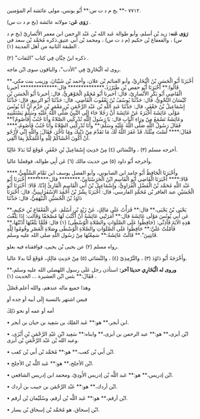 ٧٧١٢ -** بخ م د ت س:** أَبُو يونس، مولى عائشة أم المؤمنين.

**رَوَى عَن:** مولاته عائشة (بخ م د ت س) .

**رَوَى عَنه:** زيد بْن أسلم، وأبو طوالة عَبد الله بْن عَبْد الرحمن ابن معمر الأَنْصارِيّ (بخ م د س) ، والقعقاع بْن حكيم (م د ت س) ، ومحمد بْن أَبي عتيق.ذكره مُحَمَّد بْن سعد في الطبقة الثانية من أهل المدينة (١) .

ذكره ابنُ حِبَّان فِي كتاب "الثقات" (٢) .

روى له الْبُخَارِيّ فِي "الأدب"، والباقون سوى ابْن ماجه.

أَخْبَرَنَا أَبُو الْحَسَنِ بْنُ الْبُخَارِيِّ، وأبو الغنائم بْن علان، وأحمد بْن شَيْبَانَ، وزينب بنت مكي،** قَالُوا:** أَخْبَرَنَا أَبُو حفص بْن طَبَرْزَذَ،************** قال:************** أخبرنا الْقَاضِي أَبُو بَكْرٍ الأَنْصارِيّ، قال: أخبرنا أَبُو مُحَمَّدٍ الْجَوْهَرِيُّ، قال: أخبرنا أَبُو الْحَسَنِ بْنِ كَيْسَانَ النَّحْوِيُّ، قال: حَدَّثَنَا يُوسُفُ بْنُ يَعْقُوبَ الْقَاضِي، قال: حَدَّثَنَا أَبُو الربيع، قال: حَدَّثَنَا إِسْمَاعِيلُ بْنُ جَعْفَرٍ، قال: حَدَّثَنَا عَبد اللَّهِ بْن عَبْد الرَّحْمَنِ بْنِ مَعْمَرِ بْنِ حَزْمٍ أَنَّ أَبَا يُونُسَ مَوْلَى عَائِشَةَ أَخْبَرَهُ عَنْ عَائِشَةَ أَنَّ رَجُلا جَاءَ إِلَى النَّبِيّ صَلَّى اللَّهُ عَلَيْهِ وسَلَّمَ يَسْتَفْتِيهِ وعَائِشَةُ تَسْمَعُ مِنْ ورَاءِ الْبَابِ قال: يَا رَسُولَ اللَّهِ تُدْرِكُنِي الصَّلاةُ وأَنَا جُنُبٌ أَفَأَصُومُ؟** فَقَالَ رَسُولُ اللَّهِ صَلَّى اللَّهُ عَلَيْهِ وسَلَّمَ:** وأَنَا تُدْرِكُنِي الصَّلاةُ وأَنَا جُنُبٌ فَأَصُومُ،**** فَقَالَ:**** لَسْتَ مِثْلَنَا، قَدْ غَفَرَ اللَّهُ لَكَ مَا تَقَدَّمَ مِنْ ذَنْبِكَ ومَا تَأَخَّرَ، فَقَالَ: واللَّهِ إِنِّي لأَرْجُو أَنْ أَكُونَ أَخْشَاكُمْ لِلَّهِ وأَعْلَمَكُمْ بِمَا أَتَّقِي.

أخرجه مسلم (٣) ، والنَّسَائي (٤) مِنْ حَدِيثِ إِسْمَاعِيلَ بْنِ جَعْفَرٍ، فَوَقَعَ لَنَا بَدَلا عَالِيًا.

وأخرجه أَبُو داود (٥) من حديث مالك (٦) عَن أَبِي طوالة، فوقعلنا عاليا.

وأَخْبَرَنَا الْحَافِظُ أَبُو حامد ابن الصابوني، وأبو الفضل يوسف ابن تَمَّامٍ السَّلْمِيُّ،**** قَالا:**** أَخْبَرَنَا الْقَاضِي أَبُو الْقَاسِمِ ابْنُ الْحَرَسْتَانِيِّ،******** قال:******** أَخْبَرَنَا أَبُو عَبْد اللَّهِ مُحَمَّد بْنُ الْفَضْلِ الْفُرَاوِيُّ، وإِسْمَاعِيلُ بْنُ أَبي الْقَاسِمِ الْقَارِئُ إِذْنًا، قَالا: أَخْبَرَنَا أَبُو الْحُسَيْنِ عبد الغافر بْن مُحَمَّدٍ الفارسي، قال: أَخْبَرَنَا بِشْرُ بْنُ أَحْمَدَ الإِسْفَرَايِينِيُّ، قال: أَخْبَرَنَا دَاوُدُ بْنُ الْحُسَيْنِ الْبَيْهَقِيُّ، قال: حَدَّثَنَا

يَحْيَى بْنُ يَحْيَى،** قال:** قَرَأْتُ عَلَى مَالِكٍ، عَنْ زَيْدِ بْنِ أَسْلَمَ، عَنِ الْقَعْقَاعِ بْنِ حَكِيمٍ،** عَن أَبِي يُونُسَ مَوْلَى عَائِشَةَ قال:** أَمَرَتْنِي عَائِشَةُ أَنْ أَكْتُبَ لَهَا مُصْحَفًا وَقَالت: إِذَا بَلَغْتَ هَذِهِ الآيَةَ فَآذِنِّي: (حَافِظُوا عَلَى الصَّلَوَاتِ والصَّلاةِ الْوُسْطَى) (١) قال: فَلَمَّا بَلَغْتُهَا آذَنْتُهَا،** فَأَمْلَتْ عَلَيَّ:** حَافِظُوا عَلَى الصَّلَوَاتِ والصَّلاةِ الْوُسْطَى وصَلاةِ الْعَصْرِ وقُومُوا لِلَّهِ قَانِتِينَ".** قَالَتْ عَائِشَةُ:** سَمِعْتُهَا مِنْ رَسُول اللَّهِ صلى الله عليه وسلم.

رواه مسلم (٢) عن يحيى بْن يحيى، فوافقناه فيه بعلو.

وأَخْرَجَهُ أَبُو دَاوُدَ (٣) ، والتِّرْمِذِيّ (٤) ، والنَّسَائي (٥) مِنْ حَدِيثِ مَالِكٍ، فَوَقَعَ لَنَا بدلا عاليا.

**وروى له الْبُخَارِي حديثا آخر:** استأذن رجل عَلَى رسول اللهصلى الله عليه وسلم،** فَقَالَ:** بئس ابْن العشيرة ... الحديث (١) .

وهذا جميع ماله عندهم، والله أعلم.فَصْلُ

فيمن اشتهر بالنسبة إِلَى أبيه أو جده أو

أمه أو عمه أو نحو ذَلِكَ

• ابن أبجر،** هو:** عَبد المَلِك بن سَعِيد بن حيان بن أبجر.

• ابْن أبزى،** هو:** عبد الرحمن بن أبزى،** وابناه:** سَعِيد ابْنِ عَبْدِ الرَّحْمَنِ بْنِ أَبْزَى، وعبد الله بْن عَبْد الرَّحْمَنِ بْن أبزى.

• ابْن أَبي بْن كعب،** هو:** مُحَمَّد بْن أَبي بْن كعب.

• ابْن الأجلح،** هو:** عَبد اللَّه بْن الأجلح.

• ابْن إدريس،** هو:** عَبد اللَّه بْن إدريس الأَودِيّ، ومحمد ابن إدريس الشافعي.

• ابْن أردك،** هو:** عَبْد الرَّحْمَن بن حبيب بن أردك.

• ابْن أرقم،** هو:** عَبد اللَّه بْن أرقم، وسُلَيْمان بْن أرقم.

• ابْن إسحاق، هو مُحَمَّد بْن إسحاق بْن يسار.